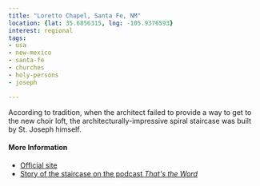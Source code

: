 ```yaml
---
title: "Loretto Chapel, Santa Fe, NM"
location: {lat: 35.6856315, lng: -105.9376593}
interest: regional
tags:
- usa
- new-mexico
- santa-fe
- churches
- holy-persons
- joseph

---
```



According to tradition, when the architect failed to provide a way to get to the new choir loft, the architecturally-impressive spiral staircase was built by St. Joseph himself.

#### More Information

* [Official site](https://www.lorettochapel.com)
* [Story of the staircase on the podcast *That's the Word*](https://thunderrock.org/story-extras/the-spiral-architect)





